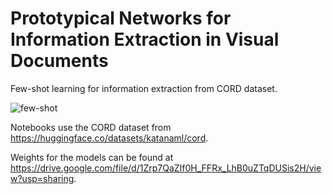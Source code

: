 # Prototypical Networks for Information Extraction in Visual Documents


Few-shot learning for information extraction from CORD dataset.

![few-shot](https://raw.githubusercontent.com/oscarknagg/few-shot/master/assets/proto_nets_diagram.png)

Notebooks use the CORD dataset from https://huggingface.co/datasets/katanaml/cord.

Weights for the models can be found at https://drive.google.com/file/d/1Zrp7QaZIf0H_FFRx_LhB0uZTqDUSis2H/view?usp=sharing.
